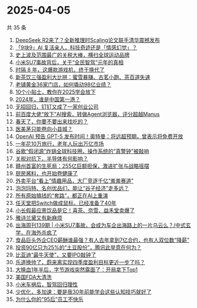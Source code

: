 # 2025-04-05

共 35 条

<!-- BEGIN 36KR -->
<!-- 最后更新时间 2025-04-05 12:27:55 +0800 -->
1. [DeepSeek R2来了？全新推理时Scaling论文联手清华震撼发布](https://36kr.com/p/3235677673865217)
1. [「9块9」AI 复活亲人，科技奇迹还是「情感幻觉」？](https://36kr.com/p/3235310127890437)
1. [史上波及范围最广的关税大棒，横扫全球运动品牌](https://36kr.com/p/3234493917331461)
1. [小米SU7事故背后，关于“全民智驾”元年的真相](https://36kr.com/p/3234366867963910)
1. [时隔 8 年，这爆款游戏机，终于换代了](https://36kr.com/p/3234511806677000)
1. [新茶饮三强盈利大比拼：蜜雪暴赚、古茗小跑、茶百道失速](https://36kr.com/p/3235103090589696)
1. [老铺黄金36家门店，如何撬动98亿业绩？](https://36kr.com/p/3234523899183108)
1. [10个小贴士，教你在2025学会放下](https://36kr.com/p/3235448861261449)
1. [2024年，谁是中国第一港？](https://36kr.com/p/3235249446502022)
1. [无招回归，钉钉又成了一家创业公司](https://36kr.com/p/3234448396035588)
1. [前百度大佬“放下”AI搜索，转做Agent浏览器，评分超越Manus](https://36kr.com/p/3234553265988866)
1. [春天了，你要不要出来找吃的？](https://36kr.com/p/3234452717043714)
1. [医美茅只能卷向小县城？](https://36kr.com/p/3235076139400839)
1. [OpenAI 预告 GPT-5 发布时间！奥特曼：将远超预期，曾表示将免费开放](https://36kr.com/p/3236549901696647)
1. [一年花10万旅行，老年人玩出万亿市场](https://36kr.com/p/3236508233973765)
1. [谷歌“假闭源”炸锅全球科技圈，操作系统的“真警钟”被敲响](https://36kr.com/p/3235662774763137)
1. [关税对抗下，半导体有何影响？](https://36kr.com/p/3236005339692675)
1. [赣州首富的生死局：255亿巨额担保，激进扩张与战略摇摆](https://36kr.com/p/3235822619862279)
1. [厨房酱料，也开始卷健康了](https://36kr.com/p/3235963606859398)
1. [外卖平台“看上”情趣用品，大厂竞逐千亿“羞羞赛道”](https://36kr.com/p/3235821194782208)
1. [泡泡玛特、名创优品们，能让“谷子经济”走多远？](https://36kr.com/p/3235931531230848)
1. [所有原始搞钱的“套路”，都正在AI上重演](https://36kr.com/p/3235765541528837)
1. [任天堂把Switch做成鼠标，已经准备了40年](https://36kr.com/p/3236693879176836)
1. [小长假最应景饮品是它！喜茶、奈雪、益禾堂卖爆了](https://36kr.com/p/3236568990285447)
1. [雅诗兰黛又有新麻烦](https://36kr.com/p/3235721920397312)
1. [出海周刊139期 | 小米SU7事故，会成为车企出海路上的一片乌云么？/中式玄学，在海外杀疯了](https://36kr.com/p/3235233473609730)
1. [食品巨头外企CEO薪酬谁最强？有人去年拿到7亿合约，也有人双位数“降薪”](https://36kr.com/p/3234508357664392)
1. [投资90亿只为25%的“土豆股份”，腾讯此举意在何为？](https://36kr.com/p/3231323140646400)
1. [比亚迪“最牛天使”，又要IPO敲钟了](https://36kr.com/p/3224248235746821)
1. [乐道换帅了，蔚来离实现四季度盈利目标更近一步了吗？](https://36kr.com/p/3232858109158920)
1. [大换血1年半后，字节游戏突然露面了：开局拿下Top1](https://36kr.com/p/3234371495919241)
1. [美国FDA大清洗](https://36kr.com/p/3234363176206341)
1. [小米车祸后，智驾回归理性](https://36kr.com/p/3234415634693766)
1. [少优化，多加速：要是我30年前能学会这些认知技巧就好了](https://36kr.com/p/3202900611572226)
1. [为什么你的“95后”员工不快乐](https://36kr.com/p/3210424954225801)
<!-- END 36KR -->